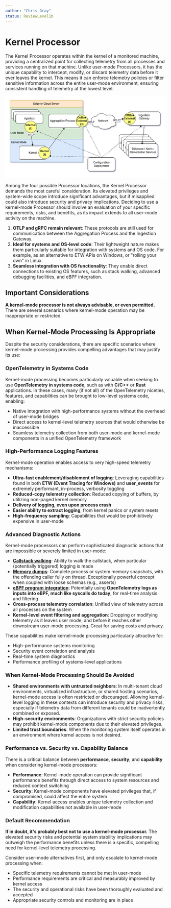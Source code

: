 ```yaml
---
author: "Chris Gray"
status: ReviewLevel1b
---
```


# Kernel Processor

The Kernel Processor operates within the kernel of a monitored machine,
providing a centralized point for collecting telemetry from all processes and
services running on that machine. Unlike user-mode Processors, it has the unique
capability to intercept, modify, or discard telemetry data before it ever leaves
the kernel. This means it can enforce telemetry policies or filter sensitive
information across the entire user-mode environment, ensuring consistent
handling of telemetry at the lowest level.

![](../orig_media/Architecture.Boxes.Full.DynamicTelemetry.drawio.png)

Among the four possible Processor locations, the Kernel Processor demands the
most careful consideration. Its elevated privileges and system-wide scope
introduce significant advantages, but if misapplied could also introduce
security and privacy implications. Deciding to use a kernel-mode Processor
should involve an evaluation of your specific requirements, risks, and
benefits, as its impact extends to all user-mode activity on the machine.

1. **OTLP and gRPC remain relevant**: These protocols are still used for
   communication between the Aggregation Process and the Ingestion Gateway.
2. **Ideal for systems and OS-level code**: Their lightweight nature makes them
   particularly suitable for integration with systems and OS code. For example,
   as an alternative to ETW APIs on Windows, or "rolling your own" in Linux.
3. **Seamless integration with OS functionality**: They enable direct
   connections to existing OS features, such as stack walking, advanced
   debugging facilities, and eBPF integration.

## Important Considerations

**A kernel-mode processor is not always advisable, or even permitted.** There
are several scenarios where kernel-mode operation may be inappropriate or
restricted.

## When Kernel-Mode Processing Is Appropriate

Despite the security considerations, there are specific scenarios where
kernel-mode processing provides compelling advantages that may justify its use:

### OpenTelemetry in Systems Code

Kernel-mode processing becomes particularly valuable when seeking to use
**OpenTelemetry in systems code**, such as with **C/C++** or **Rust**
applications. In these cases, many (if not all) of the OpenTelemetry niceties,
features, and capabilities can be brought to low-level systems code, enabling:

- Native integration with high-performance systems without the overhead of
  user-mode bridges
- Direct access to kernel-level telemetry sources that would otherwise be
  inaccessible
- Seamless telemetry collection from both user-mode and kernel-mode components
  in a unified OpenTelemetry framework

### High-Performance Logging Features

Kernel-mode operation enables access to very high-speed telemetry mechanisms:

- **Ultra-fast enablement/disablement of logging**: Leveraging capabilities
  found in both **ETW (Event Tracing for Windows)** and **user_events** for
  extremely performant, in-process, verbosity toggling
- **Reduced-copy telemetry collection**: Reduced copying of buffers, by
  utilizing non-paged kernel memory
- **Delivery of logging, even upon process crash**
- **Easier ability to extract logging**, from kernel panics or system resets
- **High-frequency sampling**: Capabilities that would be prohibitively
  expensive in user-mode

### Advanced Diagnostic Actions

Kernel-mode processors can perform sophisticated diagnostic actions that are
impossible or severely limited in user-mode:

- **[Callstack walking](./Architecture.Action.CallstackWalk.document.md)**:
  Ability to walk the callstack, when particular (potentially triggered) logging
  is made
- **[Memory dumps](./Architecture.Action.MemoryDump.document.md)**: Complete
  process or system memory snapshots, with the offending caller fully on thread.
  Exceptionally powerful concept when coupled with loose schemas (e.g., asserts)
- **[eBPF program integration](./Architecture.Probe.eBPF.document.md)**:
  Potentially using **OpenTelemetry logs as inputs into eBPF, much like syscalls
  do today**, for real-time analysis and filtering
- **Cross-process telemetry correlation**: Unified view of telemetry across all
  processes on the system
- **Kernel-level event filtering and aggregation**: Dropping or modifying
  telemetry as it leaves user mode, and before it reaches other downstream
  user-mode processing. Great for saving costs and privacy.

These capabilities make kernel-mode processing particularly attractive for:

- High-performance systems monitoring
- Security event correlation and analysis
- Real-time system diagnostics
- Performance profiling of systems-level applications

### When Kernel-Mode Processing Should Be Avoided

- **Shared environments with untrusted neighbors**: In multi-tenant cloud
  environments, virtualized infrastructure, or shared hosting scenarios,
  kernel-mode access is often restricted or discouraged. Allowing kernel-level
  logging in these contexts can introduce security and privacy risks, especially
  if telemetry data from different tenants could be inadvertently combined or
  exposed.
- **High-security environments**: Organizations with strict security policies
  may prohibit kernel-mode components due to their elevated privileges.
- **Limited trust boundaries**: When the monitoring system itself operates in an
  environment where kernel access is not desired.

### Performance vs. Security vs. Capability Balance

There is a critical balance between **performance**, **security**, and
**capability** when considering kernel-mode processors:

- **Performance**: Kernel-mode operation can provide significant performance
  benefits through direct access to system resources and reduced context
  switching
- **Security**: Kernel-mode components have elevated privileges that, if
  compromised, could affect the entire system
- **Capability**: Kernel access enables unique telemetry collection and
  modification capabilities not available in user-mode

### Default Recommendation

**If in doubt, it's probably best not to use a kernel-mode processor.** The
elevated security risks and potential system stability implications may outweigh
the performance benefits unless there is a specific, compelling need for
kernel-level telemetry processing.

Consider user-mode alternatives first, and only escalate to kernel-mode
processing when:

- Specific telemetry requirements cannot be met in user-mode
- Performance requirements are critical and measurably improved by kernel access
- The security and operational risks have been thoroughly evaluated and accepted
- Appropriate security controls and monitoring are in place
